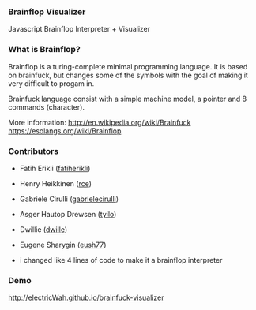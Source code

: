 ### Brainflop Visualizer

Javascript Brainflop Interpreter + Visualizer

### What is Brainflop?

Brainflop is a turing-complete minimal programming language. It is based on brainfuck, but changes some of the symbols with the goal of making it very difficult to progam in.

Brainfuck language consist with a simple machine model, a pointer and 8
commands (character).

More information:
<http://en.wikipedia.org/wiki/Brainfuck>
<https://esolangs.org/wiki/Brainflop>

### Contributors

- Fatih Erikli ([fatiherikli](http://github.com/fatiherikli))
- Henry Heikkinen ([rce](https://github.com/rce))
- Gabriele Cirulli ([gabrielecirulli](https://github.com/gabrielecirulli))
- Asger Hautop Drewsen ([tyilo](https://github.com/Tyilo))
- Dwillie ([dwille](https://github.com/dwillie))
- Eugene Sharygin ([eush77](https://github.com/eush77))

- i changed like 4 lines of code to make it a brainflop interpreter

### Demo
<http://electricWah.github.io/brainfuck-visualizer>
